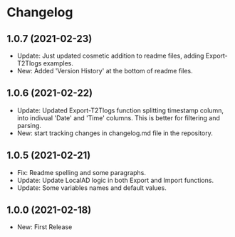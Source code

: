 ﻿# Changelog
## 1.0.7 (2021-02-23)  
 - Update: Just updated cosmetic addition to readme files, adding Export-T2Tlogs examples.
 - New: Added 'Version History' at the bottom of readme files.

## 1.0.6 (2021-02-22)  
 - Update: Updated Export-T2Tlogs function splitting timestamp column, into indivual 'Date' and 'Time' columns. This is better for filtering and parsing.
 - New: start tracking changes in changelog.md file in the repository.  

## 1.0.5 (2021-02-21)  
 - Fix: Readme spelling and some paragraphs.  
 - Update: Update LocalAD logic in both Export and Import functions.  
 - Update: Some variables names and default values.  

## 1.0.0 (2021-02-18)  
 - New: First Release